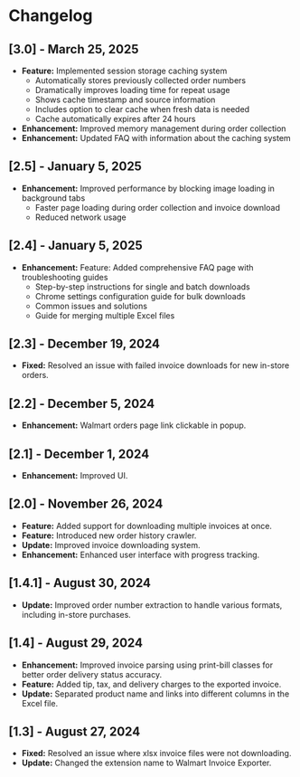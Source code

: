 # Changelog

## [3.0] - March 25, 2025

- **Feature:** Implemented session storage caching system
  - Automatically stores previously collected order numbers
  - Dramatically improves loading time for repeat usage
  - Shows cache timestamp and source information
  - Includes option to clear cache when fresh data is needed
  - Cache automatically expires after 24 hours
- **Enhancement:** Improved memory management during order collection
- **Enhancement:** Updated FAQ with information about the caching system

## [2.5] - January 5, 2025

- **Enhancement:** Improved performance by blocking image loading in background tabs
  - Faster page loading during order collection and invoice download
  - Reduced network usage

## [2.4] - January 5, 2025

- **Enhancement:** Feature: Added comprehensive FAQ page with troubleshooting guides
  - Step-by-step instructions for single and batch downloads
  - Chrome settings configuration guide for bulk downloads
  - Common issues and solutions
  - Guide for merging multiple Excel files

## [2.3] - December 19, 2024

- **Fixed:** Resolved an issue with failed invoice downloads for new in-store orders.

## [2.2] - December 5, 2024

- **Enhancement:** Walmart orders page link clickable in popup.

## [2.1] - December 1, 2024

- **Enhancement:** Improved UI.

## [2.0] - November 26, 2024

- **Feature:** Added support for downloading multiple invoices at once.
- **Feature:** Introduced new order history crawler.
- **Update:** Improved invoice downloading system.
- **Enhancement:** Enhanced user interface with progress tracking.

## [1.4.1] - August 30, 2024

- **Update:** Improved order number extraction to handle various formats, including in-store purchases.

## [1.4] - August 29, 2024

- **Enhancement:** Improved invoice parsing using print-bill classes for better order delivery status accuracy.
- **Feature:** Added tip, tax, and delivery charges to the exported invoice.
- **Update:** Separated product name and links into different columns in the Excel file.

## [1.3] - August 27, 2024

- **Fixed:** Resolved an issue where xlsx invoice files were not downloading.
- **Update:** Changed the extension name to Walmart Invoice Exporter.
